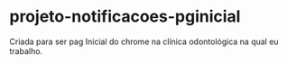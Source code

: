 # projeto-notificacoes-pginicial
 Criada para ser pag Inicial do chrome na clínica odontológica na qual eu trabalho. 
